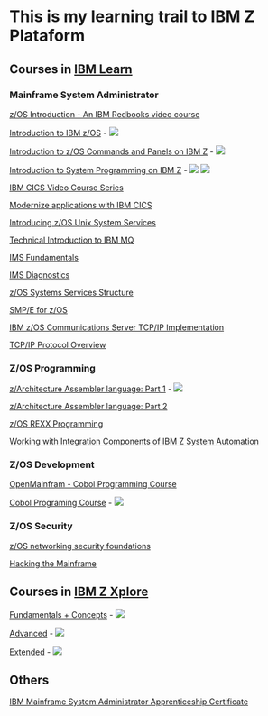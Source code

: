 # This is my learning trail to IBM Z Plataform

## Courses in [IBM Learn](https://learn.ibm.com)

### Mainframe System Administrator 

[z/OS Introduction - An IBM Redbooks video course](https://www.redbooks.ibm.com/redbooks.nsf/redbookabstracts/crse0304.html)

[Introduction to IBM z/OS](https://learn.ibm.com/course/view.php?id=6815) - [![](https://www.credly.com/favicon.ico)](https://www.credly.com/badges/13a18569-2616-4439-8a0b-29865b9ea082/public_url)

[Introduction to z/OS Commands and Panels on IBM Z](https://learn.ibm.com/course/view.php?id=7419) - [![](https://www.credly.com/favicon.ico)](https://www.credly.com/badges/2d078e20-c71e-4537-a242-1513a2199512/public_url)

[Introduction to System Programming on IBM Z](https://learn.ibm.com/course/view.php?id=7512) - [![](https://www.credly.com/favicon.ico)](https://www.credly.com/badges/45b86a86-1e99-4ead-9c4c-7b737bc36c27/public_url) [![](https://www.credly.com/favicon.ico)](https://www.credly.com/badges/7e06dfdb-f76d-4a41-ae88-e9f51bcfce60/public_url)

[IBM CICS Video Course Series](https://www.redbooks.ibm.com/redbooks.nsf/pages/cicsvideo?Open)

[Modernize applications with IBM CICS](https://learn.ibm.com/course/view.php?id=8410)

[Introducing z/OS Unix System Services](https://learn.ibm.com/course/view.php?id=9890)

[Technical Introduction to IBM MQ](https://learn.ibm.com/course/view.php?id=291)

[IMS Fundamentals](https://learn.ibm.com/mod/page/view.php?id=166615)

[IMS Diagnostics](https://learn.ibm.com/course/view.php?id=7405)

[z/OS Systems Services Structure](https://learn.ibm.com/course/view.php?id=11332)

[SMP/E for z/OS](https://learn.ibm.com/course/view.php?id=11233)

[IBM z/OS Communications Server TCP/IP Implementation](http://www.redbooks.ibm.com/redbooks/pdfs/sg248361.pdf)

[TCP/IP Protocol Overview](https://learn.ibm.com/course/view.php?id=6239)

### Z/OS Programming

[z/Architecture Assembler language: Part 1](https://learn.ibm.com/course/view.php?id=12127) - [![](https://www.credly.com/favicon.ico)](https://www.credly.com/badges/318fe897-0f77-4927-b7ec-520a43cc7d14/public_url)

[z/Architecture Assembler language: Part 2](https://learn.ibm.com/course/view.php?id=12408)

[z/OS REXX Programming](https://learn.ibm.com/course/view.php?id=8722)

[Working with Integration Components of IBM Z System Automation](https://learn.ibm.com/course/view.php?id=12794)

### Z/OS Development

[OpenMainfram - Cobol Programming Course](https://github.com/openmainframeproject/cobol-programming-course)

[Cobol Programing Course](https://learn.ibm.com/course/view.php?id=7552) - [![](https://www.credly.com/favicon.ico)](https://www.credly.com/badges/24e207d5-32da-4365-a776-804faa595f48/public_url)

### Z/OS Security

[z/OS networking security foundations](https://learn.ibm.com/course/view.php?id=6239)

[Hacking the Mainframe](https://learn.ibm.com/course/view.php?id=15189)

## Courses in [IBM Z Xplore](https://ibmzxplore.influitive.com)

[Fundamentals + Concepts](https://ibmzxplore.influitive.com/channels/1) - [![](https://www.credly.com/favicon.ico)](https://www.credly.com/badges/e2ba1e3a-0a4d-406f-9dd2-56699d29674c/public_url)

[Advanced](https://ibmzxplore.influitive.com/channels/4) - [![](https://www.credly.com/favicon.ico)](https://www.credly.com/badges/baefe8ca-9ec1-47e6-891b-3279e9dafdd1/public_url)

[Extended](https://ibmzxplore.influitive.com/channels/11) - [![](https://www.credly.com/favicon.ico)](https://www.credly.com/badges/47966dbd-a082-4d3c-b5b9-52377e5772d2/public_url)

## Others

[IBM Mainframe System Administrator Apprenticeship Certificate](https://www.ibm.com/training/badge/ibm-mainframe-system-administrator-apprenticeship-certificate)
